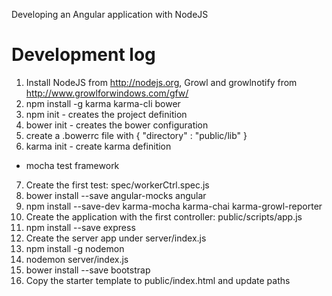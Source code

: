 Developing an Angular application with NodeJS


Development log
===============

1. Install NodeJS from http://nodejs.org,
   Growl and growlnotify from http://www.growlforwindows.com/gfw/
2. npm install -g karma karma-cli bower
3. npm init - creates the project definition
4. bower init - creates the bower configuration
5. create a .bowerrc file with
  { "directory" : "public/lib" }
6. karma init - create karma definition
  * mocha test framework
7. Create the first test: spec/workerCtrl.spec.js
8. bower install --save angular-mocks angular
9. npm install --save-dev karma-mocha karma-chai karma-growl-reporter
9. Create the application with the first controller: 
   public/scripts/app.js
9. npm install --save express
9. Create the server app under server/index.js
9. npm install -g nodemon
9. nodemon server/index.js
9. bower install --save bootstrap
9. Copy the starter template to public/index.html and update paths
